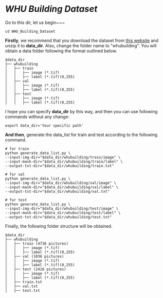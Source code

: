 # ***WHU Building Dataset***
Go to this dir, let us begin~~~
```shell script
cd WHU_Building_Dataset
```
**Firstly**, we recommend that you download the dataset from [this website](http://gpcv.whu.edu.cn/data/building_dataset.html) and unzip it to **data_dir**. Also, change the folder name to "whubuilding". You will obtain a data folder  following the format outlined below.
```none
$data_dir
├── whubuilding
│   ├── train
│   │   ├── image (*.tif)
│   │   ├── label (*.tif)(0,255)
│   ├── val
│   │   ├── image (*.tif)
│   │   ├── label (*.tif)(0,255)
│   ├── test
│   │   ├── image (*.tif)
│   │   ├── label (*.tif)(0,255)
```
I hope you can specify **data_dir** by this way, and then you can use following commands without any change:
```
export data_dir='Your specific path'
```

**And then**, generate the data_list for train and test according to the following command.
```shell script
# for train
python generate_data_list.py \
--input-img-dir="$data_dir/whubuilding/train/image" \
--input-mask-dir="$data_dir/whubuilding/train/label" \
--output-txt-dir="$data_dir/whubuilding/train.txt"

# for val
python generate_data_list.py \
--input-img-dir="$data_dir/whubuilding/val/image" \
--input-mask-dir="$data_dir/whubuilding/val/label" \
--output-txt-dir="$data_dir/whubuilding/val.txt"

# for test
python generate_data_list.py \
--input-img-dir="$data_dir/whubuilding/test/image" \
--input-mask-dir="$data_dir/whubuilding/test/label" \
--output-txt-dir="$data_dir/whubuilding/test.txt"
```

Finally, the following folder structure will be obtained.
```none
$data_dir
├── whubuilding
│   ├── train (4736 pictures)
│   │   ├── image (*.tif)
│   │   ├── label (*.tif)(0,255)
│   ├── val (1036 pictures)
│   │   ├── image (*.tif)
│   │   ├── label (*.tif)(0,255)
│   ├── test (2416 pictures)
│   │   ├── image (*.tif)
│   │   ├── label (*.tif)(0,255)
│   ├── train.txt
│   ├── val.txt
│   ├── test.txt
```